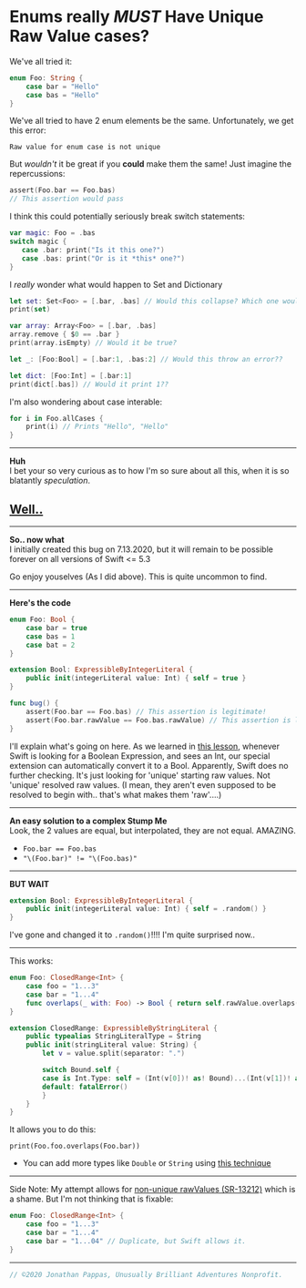 # **Enums really *MUST* Have Unique Raw Value cases?**

We've all tried it:

```swift
enum Foo: String {
    case bar = "Hello"
    case bas = "Hello"
}
```

We've all tried to have 2 enum elements be the same. Unfortunately, we get this error:

`Raw value for enum case is not unique`

But _wouldn't_ it be great if you **could** make them the same! Just imagine the repercussions:

```swift
assert(Foo.bar == Foo.bas)
// This assertion would pass
```

I think this could potentially seriously break switch statements:
```swift
var magic: Foo = .bas
switch magic {
   case .bar: print("Is it this one?")
   case .bas: print("Or is it *this* one?")
}
```

I *really* wonder what would happen to Set and Dictionary
```swift
let set: Set<Foo> = [.bar, .bas] // Would this collapse? Which one would it choose? Only the first one?
print(set)

var array: Array<Foo> = [.bar, .bas]
array.remove { $0 == .bar }
print(array.isEmpty) // Would it be true?

let _: [Foo:Bool] = [.bar:1, .bas:2] // Would this throw an error??

let dict: [Foo:Int] = [.bar:1]
print(dict[.bas]) // Would it print 1??
```

I'm also wondering about case interable:
```swift
for i in Foo.allCases {
    print(i) // Prints "Hello", "Hello"
}
```

---
**Huh**<br>
I bet your so very curious as to how I'm so sure about all this, when it is so blatantly *speculation*.

[Well..](https://stackoverflow.com/questions/28037772/swift-enum-multiple-cases-with-the-same-value/62884952#62884952)
---

---
**So.. now what**<br>
I initially created this bug on 7.13.2020, but it will remain to be possible forever on all versions of Swift <= 5.3

Go enjoy youselves (As I did above). This is quite uncommon to find.

---
**Here's the code**<br>
```swift
enum Foo: Bool {
    case bar = true
    case bas = 1
    case bat = 2
}

extension Bool: ExpressibleByIntegerLiteral {
    public init(integerLiteral value: Int) { self = true }
}

func bug() {
    assert(Foo.bar == Foo.bas) // This assertion is legitimate!
    assert(Foo.bar.rawValue == Foo.bas.rawValue) // This assertion is legitimate!
}
```

I'll explain what's going on here. As we learned in [this lesson](https://jonp.io/swift-master-class), whenever Swift is looking for a Boolean Expression, and sees an Int, our special extension can automatically convert it to a Bool. Apparently, Swift does no further checking. It's just looking for 'unique' starting raw values. Not 'unique' resolved raw values. (I mean, they aren't even supposed to be resolved to begin with.. that's what makes them 'raw'....)

---
**An easy solution to a complex Stump Me**<br>
Look, the 2 values are equal, but interpolated, they are not equal. AMAZING.
- `Foo.bar == Foo.bas`
- `"\(Foo.bar)" != "\(Foo.bas)"`

---
**BUT WAIT**

```swift
extension Bool: ExpressibleByIntegerLiteral {
    public init(integerLiteral value: Int) { self = .random() }
}
```
I've gone and changed it to `.random()`!!!! I'm quite surprised now..


---

This works:


```swift
enum Foo: ClosedRange<Int> {
    case foo = "1...3"
    case bar = "1...4"
    func overlaps(_ with: Foo) -> Bool { return self.rawValue.overlaps(with.rawValue) }
}
```
```swift
extension ClosedRange: ExpressibleByStringLiteral {
    public typealias StringLiteralType = String
    public init(stringLiteral value: String) {
        let v = value.split(separator: ".")

        switch Bound.self {
        case is Int.Type: self = (Int(v[0])! as! Bound)...(Int(v[1])! as! Bound)
        default: fatalError()
        }
    }
}
```
It allows you to do this:
```
print(Foo.foo.overlaps(Foo.bar))
```

- You can add more types like `Double` or `String` using [this technique](https://stackoverflow.com/a/46224492/13426627)
---

Side Note: My attempt allows for [non-unique rawValues (SR-13212)](https://bugs.swift.org/browse/SR-13212) which is a shame. But I'm not thinking that is fixable:

```swift
enum Foo: ClosedRange<Int> {
    case foo = "1...3"
    case bar = "1...4"
    case bar = "1...04" // Duplicate, but Swift allows it.
}
```

---


```swift
// ©2020 Jonathan Pappas, Unusually Brilliant Adventures Nonprofit.
```